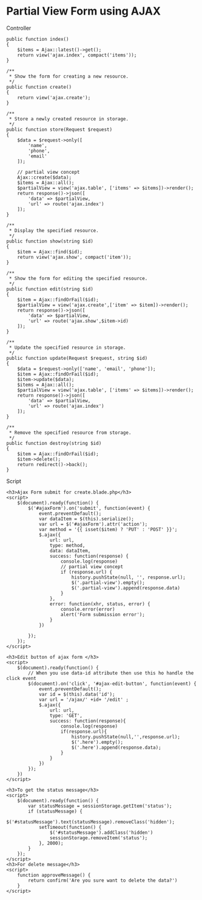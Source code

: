 <h1>Partial View Form using AJAX</h1>
<span>Controller</span>

    public function index()
    {
        $items = Ajax::latest()->get();
        return view('ajax.index', compact('items'));
    }

    /**
     * Show the form for creating a new resource.
     */
    public function create()
    {
        return view('ajax.create');
    }

    /**
     * Store a newly created resource in storage.
     */
    public function store(Request $request)
    {
        $data = $request->only([
            'name',
            'phone',
            'email'
        ]);
        
        // partial view concept
        Ajax::create($data);
        $items = Ajax::all();
        $partialView = view('ajax.table', ['items' => $items])->render();
        return response()->json([
            'data' => $partialView,
            'url' => route('ajax.index')
        ]);
    }

    /**
     * Display the specified resource.
     */
    public function show(string $id)
    {
        $item = Ajax::find($id);
        return view('ajax.show', compact('item'));
    }

    /**
     * Show the form for editing the specified resource.
     */
    public function edit(string $id)
    {
        $item = Ajax::findOrFail($id);
        $partialView = view('ajax.create',['item' => $item])->render();
        return response()->json([
            'data' => $partialView,
            'url' => route('ajax.show',$item->id)
        ]);
    }

    /**
     * Update the specified resource in storage.
     */
    public function update(Request $request, string $id)
    {
        $data = $request->only(['name', 'email', 'phone']);
        $item = Ajax::findOrFail($id);
        $item->update($data);
        $items = Ajax::all();
        $partialView = view('ajax.table', ['items' => $items])->render();
        return response()->json([
            'data' => $partialView,
            'url' => route('ajax.index')
        ]);
    }

    /**
     * Remove the specified resource from storage.
     */
    public function destroy(string $id)
    {
        $item = Ajax::findOrFail($id);
        $item->delete();
        return redirect()->back();
    }


<span>Script</span>


    <h3>Ajax Form submit for create.blade.php</h3>  
    <script>
        $(document).ready(function() {
            $('#ajaxForm').on('submit', function(event) {
                event.preventDefault();
                var dataItem = $(this).serialize();
                var url = $('#ajaxForm').attr('action');
                var method = '{{ isset($item) ? 'PUT' : 'POST' }}';
                $.ajax({
                    url: url,
                    type: method,
                    data: dataItem,
                    success: function(response) {
                        console.log(response)
                        // partial view concept
                        if (response.url) {
                            history.pushState(null, '', response.url);
                            $('.partial-view').empty();
                            $('.partial-view').append(response.data)
                        }
                    },
                    error: function(xhr, status, error) {
                        console.error(error)
                        alert('Form submission error');
                    }
                })
    
            });
        });
    </script>

    <h3>Edit button of ajax form </h3>
    <script>
        $(document).ready(function() {
            // When you use data-id attribute then use this ho handle the click event
            $(document).on('click', '#ajax-edit-button', function(event) {
                event.preventDefault();
                var id = $(this).data('id');
                var url = '/ajax/' +id+ '/edit' ;
                $.ajax({
                    url: url,
                    type: 'GET',
                    success: function(response){
                        console.log(response)
                        if(response.url){
                            history.pushState(null,'',response.url);
                            $('.here').empty();
                            $('.here').append(response.data);
                        }
                    }
                })
            });
        })
    </script>
<!--  -->

    <h3>To get the status message</h3>
    <script>
        $(document).ready(function() {
            var statusMessage = sessionStorage.getItem('status');
            if (statusMessage) {
                $('#statusMessage').text(statusMessage).removeClass('hidden');
                setTimeout(function() {
                    $('#statusMessage').addClass('hidden')
                    sessionStorage.removeItem('status');
                }, 2000);
            }
        });
    </script>
    <h3>For delete message</h3>
    <script>
        function approveMessage() {
            return confirm('Are you sure want to delete the data?')
        }
    </script>

